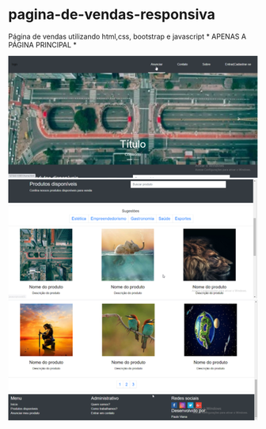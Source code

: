 # pagina-de-vendas-responsiva
Página de vendas utilizando html,css, bootstrap e javascript * APENAS A PÁGINA PRINCIPAL *


<img src="/imagens/to_README/foto 2.PNG">
<img src="/imagens/to_README/foto.PNG">
<img src="/imagens/to_README/foto1.PNG">
